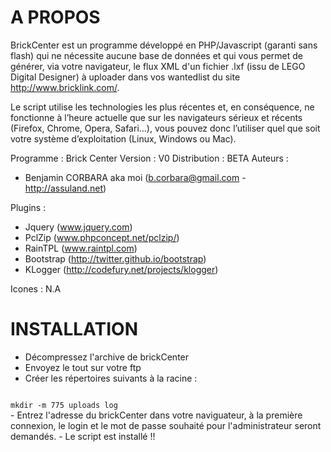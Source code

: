 A PROPOS
====

BrickCenter est un programme développé en PHP/Javascript (garanti sans flash) qui ne nécessite aucune base de données et qui vous permet de générer, via votre navigateur, le flux XML d'un fichier .lxf (issu de LEGO Digital Designer) à uploader dans vos wantedlist du site http://www.bricklink.com/.

Le script utilise les technologies les plus récentes et, en conséquence, ne fonctionne à l’heure actuelle que sur les navigateurs sérieux et récents (Firefox, Chrome, Opera, Safari...), vous pouvez donc l’utiliser quel que soit votre système d’exploitation (Linux, Windows ou Mac).


Programme : Brick Center
Version : V0
Distribution : BETA
Auteurs :   
- Benjamin CORBARA aka moi (b.corbara@gmail.com	-	http://assuland.net)

Plugins : 
- Jquery (www.jquery.com)
- PclZip (www.phpconcept.net/pclzip/)
- RainTPL (www.raintpl.com)
- Bootstrap (http://twitter.github.io/bootstrap)
- KLogger (http://codefury.net/projects/klogger)
		  
Icones : N.A

INSTALLATION
====

- Décompressez l'archive de brickCenter
- Envoyez le tout sur votre ftp
- Créer les répertoires suivants à la racine :
<code>
mkdir -m 775 uploads log
</code>
- Entrez l'adresse du brickCenter dans votre naviguateur, à la première connexion, le login et le mot de passe souhaité pour l'administrateur seront demandés.
- Le script est installé !!
